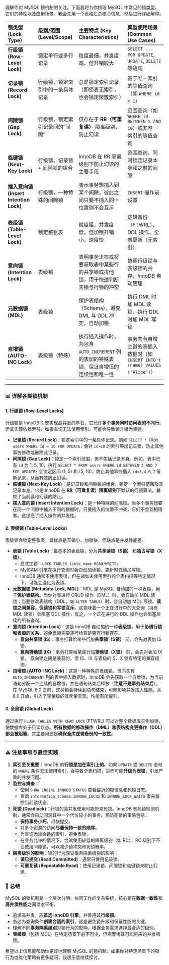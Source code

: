 理解你对 MySQL 锁机制的关注。下面我将为你梳理 MySQL 中常见的锁类型、它们的特性以及应用场景。我会先用一个表格汇总核心信息，然后进行详细解释。

| 锁类型 (Lock Type) | 级别/范围 (Level/Scope) | 主要特点 (Key Characteristics) | 典型使用场景 (Common Use Cases) |
| :--- | :--- | :--- | :--- |
| **行级锁 (Row-Level Lock)** | 锁定单行或多行记录 | 粒度最细，并发度高，但开销较大 | `SELECT ... FOR UPDATE`, `UPDATE`, `DELETE` 等语句 |
| **记录锁 (Record Lock)** | 行级锁，锁定索引中的一条具体记录 | 总是锁定索引记录（即使表无索引，也会锁定聚簇索引） | 基于唯一索引的等值查询（如 `WHERE id = 1`） |
| **间隙锁 (Gap Lock)** | 行级锁，锁定索引记录间的“间隙” | 仅存在于 **RR（可重复读）** 隔离级别，防止幻读 | 范围查询（如 `WHERE id BETWEEN 5 AND 10`）或非唯一索引的等值查询 |
| **临键锁 (Next-Key Lock)** | 行级锁，记录锁 + 间隙锁的组合 | InnoDB 在 RR 隔离级别下防止幻读的主要手段 | 范围查询，同时锁定记录本身和之前的间隙 |
| **插入意向锁 (Insert Intention Lock)** | 行级锁，一种特殊的间隙锁 | 表示事务想插入到某个间隙，彼此之间只要不插入同一位置则不会互斥 | `INSERT` 操作前设置 |
| **表级锁 (Table-Level Lock)** | 锁定整张表 | 粒度粗，并发度低，但加锁开销小，速度快 | 逻辑备份（FTWRL）、DDL 操作、全表更新（无索引） |
| **意向锁 (Intention Lock)** | 表级锁 | 表明事务正在或将要获取表中某些行的共享锁或排他锁，用于快速判断表锁与行锁的冲突 | 协调行级锁与表级锁的共存，InnoDB 自动管理 |
| **元数据锁 (MDL)** | 表级锁 | 保护表结构（Schema），避免 DML 与 DDL 冲突，自动加锁 | 执行 DML 时加 MDL 读锁，执行 DDL 时加 MDL 写锁 |
| **自增锁 (AUTO-INC Lock)** | 表级锁（特殊） | 执行插入操作时，为包含 `AUTO_INCREMENT` 列的表加的特殊表锁，保证自增值的连续性和唯一性 | 事务向有自增主键的表插入数据时（如 `INSERT INTO t (name) VALUES ('Alice')`） |

---

### 📊 详解各类锁机制

#### 1. 行级锁 (Row-Level Locks)
行级锁是 InnoDB 引擎实现高并发的基石，它允许**多个事务同时访问表的不同行**。但其实现依赖索引，如果查询无法使用索引，可能会导致锁升级为表锁。

*   **记录锁 (Record Lock)**：锁定索引中的一条具体记录。例如 `SELECT * FROM users WHERE id = 10 FOR UPDATE;` 会对 `id=10` 的索引项加记录锁，防止其他事务修改或删除此记录。
*   **间隙锁 (Gap Lock)**：锁定一个索引范围，但不包括记录本身。例如，表中已有 `id` 为 1, 5, 10，执行 `SELECT * FROM users WHERE id BETWEEN 3 AND 7 FOR UPDATE;` 会锁定区间 (1, 5) 和 (5, 10)，防止其他事务插入 `id=3,4,6,7` 等新记录，从而有效防止幻读。
*   **临键锁 (Next-Key Lock)**：是记录锁和间隙锁的组合，锁定一个索引范围及其记录本身。它是 InnoDB 在 **RR（可重复读）隔离级别**下默认的行锁算法，兼顾了当前读和幻读的防止。
*   **插入意向锁 (Insert Intention Lock)**：是一种特殊的间隙锁。当多个事务想要在同一个间隙中插入不同的数据时，只要插入的位置不冲突，它们不会互相阻塞。这提高了插入操作的并发性。

#### 2. 表级锁 (Table-Level Locks)
表级锁会锁定整张表，其优点是开销小、加锁快，但缺点是并发性能差。

*   **表锁 (Table Lock)**：最基本的表级锁，分为**共享读锁（S锁）** 和**独占写锁（X锁）**。
    *   显式加锁：`LOCK TABLES table_name READ/WRITE;`
    *   MyISAM 引擎在执行查询时会自动加读锁，更新时自动加写锁。
    *   InnoDB 通常不使用表锁，但在诸如未使用索引的全表扫描等特定情况下，可能会退化为表锁。
*   **元数据锁 (Metadata Lock, MDL)**：MDL 是 MySQL 自动加的一种表锁，用于**保护表结构**。当你对表进行 CRUD 操作（DML）时，会自动加 MDL 读锁；当要修改表结构（DDL，如 `ALTER TABLE`）时，会自动加 MDL 写锁。**读锁之间兼容，但读锁和写锁互斥**。这意味着一个正在进行中的大查询（持有 MDL 读锁）会阻塞 DDL 操作，反之，一个正在进行的 DDL 操作也会阻塞后续的所有查询。
*   **意向锁 (Intention Lock)**：这是 InnoDB 自动加的一种**表级锁**，用于**协调行锁和表锁的关系**，避免表锁需要逐行检查是否有行锁存在。
    *   **意向共享锁 (IS)**：事务打算给某些行加**共享锁（S锁）** 前，会先对表加 IS 锁。
    *   **意向排他锁 (IX)**：事务打算给某些行加**排他锁（X锁）** 前，会先对表加 IX 锁。
    意向锁之间是兼容的，但 IS、IX 与表级的 S、X 锁有特定的兼容规则。
*   **自增锁 (AUTO-INC Lock)**：这是一种特殊的表级锁。当向含有 `AUTO_INCREMENT` 列的表中插入数据时，InnoDB 会先获取一个自增锁，为当前语句分配一个连续的自增值，并在语句结束后释放（**注意不是事务结束后**）。在 MySQL 8.0 之前，这种锁会持续到语句结束，可能影响并发插入性能。从 8.0 开始，引入了轻量级的互斥量实现，性能有所提升。

#### 3. 全局锁 (Global Lock)
通过执行 `FLUSH TABLES WITH READ LOCK` (FTWRL) 可以对整个数据库实例加锁，使数据库处于只读状态。**所有数据的修改操作（DML）和表结构变更操作（DDL）都会被阻塞**。其主要用途是**确保全库逻辑备份的一致性**。

---

### ⚠️ 注意事项与最佳实践

1.  **索引至关重要**：InnoDB 的**行锁是加在索引上的**。如果 `UPDATE` 或 `DELETE` 语句的 `WHERE` 条件无法使用索引，会导致全表扫描，进而可能**升级为表锁**，引发严重的并发问题。
2.  **监控与排查**：
    *   使用 `SHOW ENGINE INNODB STATUS` 查看最近的锁信息和死锁日志。
    *   查询 `information_schema.INNODB_LOCKS` 和 `INNODB_LOCK_WAITS` 表来监控当前锁状态。
3.  **死锁 (Deadlock)**：行锁的高并发使用可能带来死锁。InnoDB 有死锁检测机制，通常会自动回滚其中一个代价较小的事务。预防死锁的策略包括：
    *   **保持事务小巧**，尽快提交。
    *   对多个资源的访问**尽量保持一致的顺序**。
    *   为查询添加合适的索引，避免表锁。
    *   在业务允许的情况下，尝试使用较低的隔离级别（如 RC），RC 级别下不会使用间隙锁，可以减少锁冲突和死锁概率。
4.  **隔离级别的影响**：锁的行为深受事务隔离级别的影响：
    *   **读已提交 (Read Committed)**：通常只使用记录锁。
    *   **可重复读 (Repeatable Read)**：使用记录锁、间隙锁和临键锁来防止幻读。

### 💎 总结

MySQL 的锁机制是一个层次分明、协同工作的复杂系统，核心是在**数据一致性**和**高并发性能**之间寻求平衡。

*   追求高并发，应**首选 InnoDB 引擎**，并善用其**行级锁**。
*   务必为查询条件**创建合适的索引**，这是避免锁升级和保证性能的关键。
*   理解不同**事务隔离级别**对锁行为的影响，根据业务需求选择最合适的级别。
*   **表级锁**（包括 MDL）在特定场景下必不可少，但需警惕其可能带来的并发瓶颈。

希望以上信息能帮助你更好地理解 MySQL 的锁机制。如果你对特定场景下的锁行为或优化策略有更多疑问，我很乐意继续探讨。
